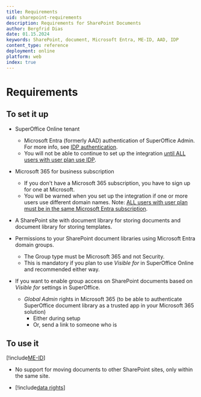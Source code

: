 ```yaml
---
title: Requirements
uid: sharepoint-requirements
description: Requirements for SharePoint Documents
author: Bergfrid Dias
date: 01.15.2024
keywords: SharePoint, document, Microsoft Entra, ME-ID, AAD, IDP
content_type: reference
deployment: online
platform: web
index: true
---
```


# Requirements

## To set it up

* SuperOffice Online tenant
  * Microsoft Entra (formerly AAD) authentication of SuperOffice Admin. For more info, see [IDP authentication][2].
  * You will not be able to continue to set up the integration [until ALL users with user plan use IDP](#to-use-it).

* Microsoft 365 for business subscription
  * If you don't have a Microsoft 365 subscription, you have to sign up for one at Microsoft.
  * You will be warned when you set up the integration if one or more users use different domain names. Note: [ALL users with user plan must be in the same Microsoft Entra subscription](#to-use-it).

* A SharePoint site with document library for storing documents and document library for storing templates.

* Permissions to your SharePoint document libraries using Microsoft Entra domain groups.
  * The Group type must be Microsoft 365 and not Security.
  * This is mandatory if you plan to use *Visible for* in SuperOffice Online and recommended either way.

* If you want to enable group access on SharePoint documents based on *Visible for* settings in SuperOffice.
  * *Global Admin* rights in Microsoft 365 (to be able to authenticate SuperOffice document library as a trusted app in your Microsoft 365 solution)
    * Either during setup
    * Or, send a link to someone who is

## To use it

[!include[ME-ID](includes/req-usage.md)]

* No support for moving documents to other SharePoint sites, only within the same site.

* [!include[data rights](includes/req-data-rights.md)]

<!-- Referenced links -->
[2]: ../../../identity-management/federated-id-and-identity-providers.md

<!-- Referenced images -->
